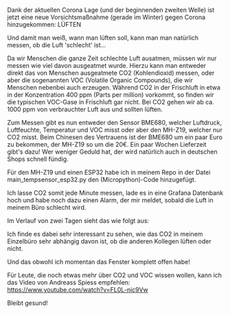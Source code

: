 Dank der aktuellen Corona Lage (und der beginnenden zweiten Welle) ist jetzt eine neue Vorsichtsmaßnahme (gerade im Winter) gegen Corona hinzugekommen: LÜFTEN

Und damit man weiß, wann man lüften soll, kann man man natürlich messen, ob die Luft 'schlecht' ist...

Da wir Menschen die ganze Zeit schlechte Luft ausatmen, müssen wir nur messen wie viel davon ausgeatmet wurde. Hierzu kann man entweder direkt das von Menschen ausgeatmete CO2 (Kohlendioxid) messen, oder aber die sogenannten VOC (Volatile Organic Compounds), die wir Menschen nebenbei auch erzeugen. Während CO2 in der Frischluft in etwa in der Konzentration 400 ppm (Parts per million) vorkommt, so finden wir die typischen VOC-Gase in Frischluft gar nicht. Bei CO2 gehen wir ab ca. 1000 ppm von verbrauchter Luft aus und sollten lüften.

Zum Messen gibt es nun entweder den Sensor BME680, welcher Luftdruck, Luftfeuchte, Temperatur und VOC misst oder aber den MH-Z19, welcher nur CO2 misst. Beim Chinesen des Vertrauens ist der BME680 um ein paar Euro zu bekommen, der MH-Z19 so um die 20€. Ein paar Wochen Lieferzeit gibt's dazu! Wer weniger Geduld hat, der wird natürlich auch in deutschen Shops schnell fündig.


Für den MH-Z19 und einen ESP32 habe ich in meinem Repo in der Datei main_tempsensor_esp32.py den (Micropython)-Code hinzugefügt.

Ich lasse CO2 somit jede Minute messen, lade es in eine Grafana Datenbank hoch und habe noch dazu einen Alarm, der mir meldet, sobald die Luft in meinem Büro schlecht wird.

Im Verlauf von zwei Tagen sieht das wie folgt aus:




Ich finde es dabei sehr interessant zu sehen, wie das CO2 in meinem Einzelbüro sehr abhängig davon ist, ob die anderen Kollegen lüften oder nicht.

Und das obwohl ich momentan das Fenster komplett offen habe!

Für Leute, die noch etwas mehr über CO2 und VOC wissen wollen, kann ich das Video von Andreass Spiess empfehlen: https://www.youtube.com/watch?v=FL0L-nic9Vw


Bleibt gesund!
